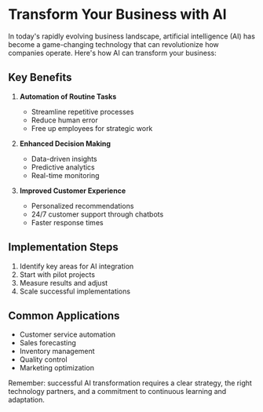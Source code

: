 # Transform Your Business with AI

In today's rapidly evolving business landscape, artificial intelligence (AI) has become a game-changing technology that can revolutionize how companies operate. Here's how AI can transform your business:

## Key Benefits

1. **Automation of Routine Tasks**
   - Streamline repetitive processes
   - Reduce human error
   - Free up employees for strategic work

2. **Enhanced Decision Making**
   - Data-driven insights
   - Predictive analytics
   - Real-time monitoring

3. **Improved Customer Experience**
   - Personalized recommendations
   - 24/7 customer support through chatbots
   - Faster response times

## Implementation Steps

1. Identify key areas for AI integration
2. Start with pilot projects
3. Measure results and adjust
4. Scale successful implementations

## Common Applications

- Customer service automation
- Sales forecasting
- Inventory management
- Quality control
- Marketing optimization

Remember: successful AI transformation requires a clear strategy, the right technology partners, and a commitment to continuous learning and adaptation.
